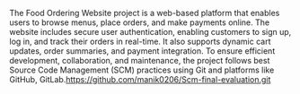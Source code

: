 The Food Ordering Website project is a web-based platform that enables users to browse menus, place orders, and make payments online. The website includes secure user authentication, enabling customers to sign up, log in, and track their orders in real-time. It also supports dynamic cart updates, order summaries, and payment integration. To ensure efficient development, collaboration, and maintenance, the project follows best Source Code Management (SCM) practices using Git and platforms like GitHub, GitLab.https://github.com/manik0206/Scm-final-evaluation.git
